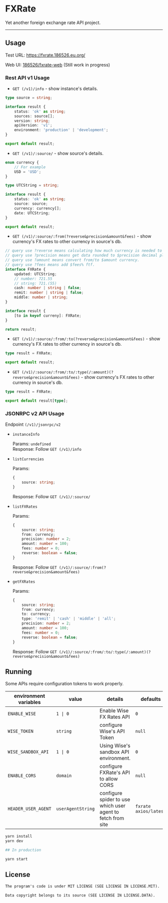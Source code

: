 # FXRate

Yet another foreign exchange rate API project.

---

## Usage

Test URL: <https://fxrate.186526.eu.org/>

Web UI: [186526/fxrate-web](https://github.com/186526/fxrate-web) (Still work in progress)

### Rest API v1 Usage

-   `GET (/v1)/info` - show instance's details.

```typescript
type source = string;

interface result {
    status: 'ok' as string;
    sources: source[];
    version: string;
    apiVersion: 'v1';
    environment: 'production' | 'development';
}

export default result;
```

-   `GET (/v1)/:source/` - show source's details.

```typescript
enum currency {
    // For example
    USD = 'USD';
}

type UTCString = string;

interface result {
    status: 'ok' as string;
    source: source;
    currency: currency[];
    date: UTCString;
}

export default result;
```

-   `GET (/v1)/:source/:from(?reverse&precision&amount&fees)` - show currency's FX rates to other currency in source's db.

```typescript
// query use ?reverse means calculating how much currency is needed to obtain the $amount $from currency is needed.
// query use ?precision means get data rounded to $precision decimal place. use -1 as the flag means that getting infinite recurrent decimal.
// query use ?amount means convert from/to $amount currency.
// query use ?fees means add $fees% ftf.
interface FXRate {
    updated: UTCString;
    // number: 721.55
    // string: 721.(55)
    cash: number | string | false;
    remit: number | string | false;
    middle: number | string;
}

interface result {
    [to in keyof curreny]: FXRate;
}

return result;
```

-   `GET (/v1)/:source/:from/:to(?reverse&precision&amount&fees)` - show currency's FX rates to other currency in source's db.

```typescript
type result = FXRate;

export default result;
```

-   `GET (/v1)/:source/:from/:to/:type(/:amount)(?reverse&precision&amount&fees)` - show currency's FX rates to other currency in source's db.

```typescript
type result = FXRate;

export default result[type];
```

### JSONRPC v2 API Usage

Endpoint `(/v1)/jsonrpc/v2`

-   `instanceInfo`

    Params: `undefined`  
    Response: Follow `GET (/v1)/info`

-   `listCurrencies`

    Params:

    ```typescript
    {
        source: string;
    }
    ```

    Response: Follow `GET (/v1)/:source/`

-   `listFXRates`

    Params:

    ```typescript
    {
        source: string;
        from: currency;
        precision: number = 2;
        amount: number = 100;
        fees: number = 0;
        reverse: boolean = false;
    }
    ```

    Response: Follow `GET (/v1)/:source/:from(?reverse&precision&amount&fees)`

-   `getFXRates`

    Params:

    ```typescript
    {
        source: string;
        from: currency;
        to: currency;
        type: 'remit' | 'cash' | 'middle' | 'all';
        precision: number = 2;
        amount: number = 100;
        fees: number = 0;
        reverse: boolean = false;
    }
    ```

    Response: Follow `GET (/v1)/:source/:from/:to/:type(/:amount)(?reverse&precision&amount&fees)`

## Running

Some APIs require configuration tokens to work properly.

| environment variables | value             | details                                                     | defaults              |
| --------------------- | ----------------- | ----------------------------------------------------------- | --------------------- |
| `ENABLE_WISE`         | `1 \| 0`          | Enable Wise FX Rates API                                    | `0`                   |
| `WISE_TOKEN`          | `string`          | configure Wise's API Token                                  | `null`                |
| `WISE_SANDBOX_API`    | `1 \| 0`          | Using Wise's sandbox API environment.                       | `0`                   |
| `ENABLE_CORS`         | `domain`          | configure FXRate's API to allow CORS                        | `null`                |
| `HEADER_USER_AGENT`   | `userAgentString` | configure spider to use which user agent to fetch from site | `fxrate axios/latest` |

```bash
yarn install
yarn dev

## In production

yarn start
```

## License

```markdown
The program's code is under MIT LICENSE (SEE LICENSE IN LICENSE.MIT).

Data copyright belongs to its source (SEE LICENSE IN LICENSE.DATA).
```
